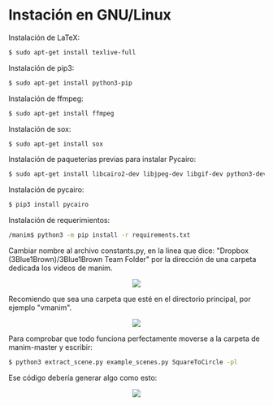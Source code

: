 # Instación en GNU/Linux

Instalación de LaTeX:

```sh
$ sudo apt-get install texlive-full
```

Instalación de pip3:

```sh
$ sudo apt-get install python3-pip
```
Instalación de ffmpeg:

```sh
$ sudo apt-get install ffmpeg
```

Instalación de sox:

```sh
$ sudo apt-get install sox
```

Instalación de paqueterías previas para instalar Pycairo:

```sh
$ sudo apt-get install libcairo2-dev libjpeg-dev libgif-dev python3-dev libffi-dev
```

Instalación de pycairo:

```sh
$ pip3 install pycairo
```

Instalación de requerimientos:

```sh
/manim$ python3 -m pip install -r requirements.txt
```

Cambiar nombre al archivo constants.py, en la linea que dice:
"Dropbox (3Blue1Brown)/3Blue1Brown Team Folder"
por la dirección de una carpeta dedicada los videos de manim. 

<p align="center"><img src ="/Español/0_instalacion/gnuLinux/gifs/nom.png" /></p>

Recomiendo que sea una carpeta que esté en el directorio principal, por ejemplo "vmanim".

<p align="center"><img src ="/Español/0_instalacion/gnuLinux/gifs/carp.png" /></p>

Para comprobar que todo funciona perfectamente moverse a la carpeta de manim-master y escribir:

```sh
$ python3 extract_scene.py example_scenes.py SquareToCircle -pl
```

Ese código debería generar algo como esto:

<p align="center"><img src ="/Español/0_instalacion/gnuLinux/gifs/compilacion.gif" /></p>
